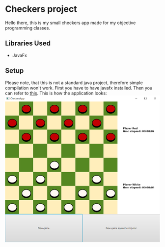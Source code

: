# Checkers project

Hello there, this is my small checkers app made for my objective programming classes.

## Libraries Used

- JavaFx

## Setup 

Please note, that this is not a standard java project, therefore simple compilation won't work. First you have to have javafx installed. Then you can refer to [this](https://openjfx.io/openjfx-docs/#install-javafx). This is how the application looks: ![](./assets/checkers.png)